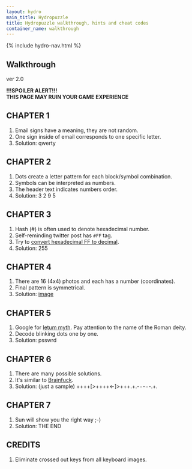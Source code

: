 ```yaml
---
layout: hydro
main_title: Hydropuzzle
title: Hydropuzzle walkthrough, hints and cheat codes
container_name: walkthrough
---
```


{% include hydro-nav.html %}

## Walkthrough

ver 2.0

**!!!SPOILER ALERT!!!**<br>
**THIS PAGE MAY RUIN YOUR GAME EXPERIENCE**<br>

CHAPTER 1
---------

1. Email signs have a meaning, they are not random.
2. One sign inside of email corresponds to one specific letter.
3. Solution: <span class="spoiler">qwerty</span>

CHAPTER 2
---------

1. Dots create a letter pattern for each block/symbol combination.
2. Symbols can be interpreted as numbers.
3. The header text indicates numbers order.
4. Solution: <span class="spoiler">3 2 9 5</span>

CHAPTER 3
---------

1. Hash (#) is often used to denote hexadecimal number.
2. Self-reminding twitter post has `#FF` tag.
3. Try to [convert hexadecimal FF to decimal](https://www.binaryhexconverter.com/hex-to-decimal-converter).
4. Solution: <span class="spoiler">255</span>

CHAPTER 4
---------

1. There are 16 (4x4) photos and each has a number (coordinates).
2. Final pattern is symmetrical.
3. Solution: <span class="spoiler"><a href="/img/hydro/chapter4spoiler.jpg" rel="nofollow" target="_blank">image</a></span>


CHAPTER 5
---------

1. Google for [letum myth](https://www.google.com/search?q=letum+myth). Pay attention to the name of the Roman deity.
2. Decode blinking dots one by one.
3. Solution: <span class="spoiler">psswrd</span>

CHAPTER 6
---------

1. There are many possible solutions.
2. It's similar to [Brainfuck](https://en.wikipedia.org/wiki/Brainfuck).
3. Solution: (just a sample) <span class="spoiler">++++[>++++<-]>+++.+.-&minus;-&minus;-.+.</span>

CHAPTER 7
---------

1. Sun will show you the right way ;-)
2. Solution: <span class="spoiler">THE END</span>

CREDITS
-------

1. Eliminate crossed out keys from all keyboard images.

<script>
Array.from(document.getElementsByClassName('spoiler')).forEach(function (spoiler) {
  spoiler.onclick = function () { this.className = 'spoiler visible'; };
});
</script>
